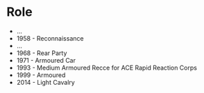 # Role

* ...
* 1958 - Reconnaissance
* ...
* 1968 - Rear Party
* 1971 - Armoured Car
* 1993 - Medium Armoured Recce for ACE Rapid Reaction Corps
* 1999 - Armoured
* 2014 - Light Cavalry
